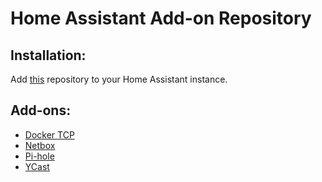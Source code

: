 # Home Assistant Add-on Repository

## Installation:

Add [this](https://github.com/casperklein/homeassistant-addons) repository to your Home Assistant instance.

## Add-ons:

- [Docker TCP](https://github.com/casperklein/homeassistant-addons/tree/master/docker-tcp)
- [Netbox](https://github.com/casperklein/homeassistant-addons/tree/master/netbox)
- [Pi-hole](https://github.com/casperklein/homeassistant-addons/tree/master/pi-hole)
- [YCast](https://github.com/casperklein/homeassistant-addons/tree/master/ycast)
